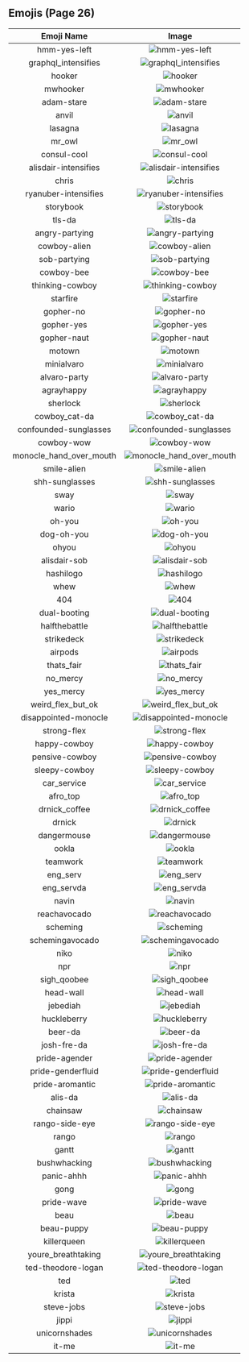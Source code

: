 
## Emojis (Page 26)
|Emoji Name|Image|
| :-: | :-: |
|hmm-yes-left| ![hmm-yes-left](/output/hmm-yes-left)|
|graphql_intensifies| ![graphql_intensifies](/output/graphql_intensifies.gif)|
|hooker| ![hooker](/output/hooker.png)|
|mwhooker| ![mwhooker](/output/mwhooker)|
|adam-stare| ![adam-stare](/output/adam-stare.png)|
|anvil| ![anvil](/output/anvil.png)|
|lasagna| ![lasagna](/output/lasagna.png)|
|mr_owl| ![mr_owl](/output/mr_owl.png)|
|consul-cool| ![consul-cool](/output/consul-cool.png)|
|alisdair-intensifies| ![alisdair-intensifies](/output/alisdair-intensifies.gif)|
|chris| ![chris](/output/chris)|
|ryanuber-intensifies| ![ryanuber-intensifies](/output/ryanuber-intensifies.gif)|
|storybook| ![storybook](/output/storybook.png)|
|tls-da| ![tls-da](/output/tls-da.png)|
|angry-partying| ![angry-partying](/output/angry-partying.png)|
|cowboy-alien| ![cowboy-alien](/output/cowboy-alien.png)|
|sob-partying| ![sob-partying](/output/sob-partying.png)|
|cowboy-bee| ![cowboy-bee](/output/cowboy-bee.png)|
|thinking-cowboy| ![thinking-cowboy](/output/thinking-cowboy.png)|
|starfire| ![starfire](/output/starfire.gif)|
|gopher-no| ![gopher-no](/output/gopher-no.png)|
|gopher-yes| ![gopher-yes](/output/gopher-yes.png)|
|gopher-naut| ![gopher-naut](/output/gopher-naut.png)|
|motown| ![motown](/output/motown.png)|
|minialvaro| ![minialvaro](/output/minialvaro.png)|
|alvaro-party| ![alvaro-party](/output/alvaro-party.jpg)|
|agrayhappy| ![agrayhappy](/output/agrayhappy.png)|
|sherlock| ![sherlock](/output/sherlock.png)|
|cowboy_cat-da| ![cowboy_cat-da](/output/cowboy_cat-da.png)|
|confounded-sunglasses| ![confounded-sunglasses](/output/confounded-sunglasses.png)|
|cowboy-wow| ![cowboy-wow](/output/cowboy-wow.png)|
|monocle_hand_over_mouth| ![monocle_hand_over_mouth](/output/monocle_hand_over_mouth.png)|
|smile-alien| ![smile-alien](/output/smile-alien.png)|
|shh-sunglasses| ![shh-sunglasses](/output/shh-sunglasses.png)|
|sway| ![sway](/output/sway.gif)|
|wario| ![wario](/output/wario.png)|
|oh-you| ![oh-you](/output/oh-you.png)|
|dog-oh-you| ![dog-oh-you](/output/dog-oh-you.png)|
|ohyou| ![ohyou](/output/ohyou.jpg)|
|alisdair-sob| ![alisdair-sob](/output/alisdair-sob.png)|
|hashilogo| ![hashilogo](/output/hashilogo.jpg)|
|whew| ![whew](/output/whew.gif)|
|404| ![404](/output/404.png)|
|dual-booting| ![dual-booting](/output/dual-booting.png)|
|halfthebattle| ![halfthebattle](/output/halfthebattle.png)|
|strikedeck| ![strikedeck](/output/strikedeck.png)|
|airpods| ![airpods](/output/airpods.png)|
|thats_fair| ![thats_fair](/output/thats_fair.png)|
|no_mercy| ![no_mercy](/output/no_mercy.gif)|
|yes_mercy| ![yes_mercy](/output/yes_mercy.gif)|
|weird_flex_but_ok| ![weird_flex_but_ok](/output/weird_flex_but_ok.gif)|
|disappointed-monocle| ![disappointed-monocle](/output/disappointed-monocle.png)|
|strong-flex| ![strong-flex](/output/strong-flex.png)|
|happy-cowboy| ![happy-cowboy](/output/happy-cowboy.png)|
|pensive-cowboy| ![pensive-cowboy](/output/pensive-cowboy.png)|
|sleepy-cowboy| ![sleepy-cowboy](/output/sleepy-cowboy.png)|
|car_service| ![car_service](/output/car_service.jpg)|
|afro_top| ![afro_top](/output/afro_top.png)|
|drnick_coffee| ![drnick_coffee](/output/drnick_coffee.png)|
|drnick| ![drnick](/output/drnick.png)|
|dangermouse| ![dangermouse](/output/dangermouse.png)|
|ookla| ![ookla](/output/ookla.jpg)|
|teamwork| ![teamwork](/output/teamwork.jpg)|
|eng_serv| ![eng_serv](/output/eng_serv.png)|
|eng_servda| ![eng_servda](/output/eng_servda.png)|
|navin| ![navin](/output/navin.jpg)|
|reachavocado| ![reachavocado](/output/reachavocado.png)|
|scheming| ![scheming](/output/scheming.jpg)|
|schemingavocado| ![schemingavocado](/output/schemingavocado.jpg)|
|niko| ![niko](/output/niko.jpg)|
|npr| ![npr](/output/npr.png)|
|sigh_qoobee| ![sigh_qoobee](/output/sigh_qoobee.gif)|
|head-wall| ![head-wall](/output/head-wall.gif)|
|jebediah| ![jebediah](/output/jebediah.png)|
|huckleberry| ![huckleberry](/output/huckleberry.png)|
|beer-da| ![beer-da](/output/beer-da.png)|
|josh-fre-da| ![josh-fre-da](/output/josh-fre-da.png)|
|pride-agender| ![pride-agender](/output/pride-agender.png)|
|pride-genderfluid| ![pride-genderfluid](/output/pride-genderfluid.png)|
|pride-aromantic| ![pride-aromantic](/output/pride-aromantic.png)|
|alis-da| ![alis-da](/output/alis-da.png)|
|chainsaw| ![chainsaw](/output/chainsaw.png)|
|rango-side-eye| ![rango-side-eye](/output/rango-side-eye.png)|
|rango| ![rango](/output/rango.png)|
|gantt| ![gantt](/output/gantt.png)|
|bushwhacking| ![bushwhacking](/output/bushwhacking.png)|
|panic-ahhh| ![panic-ahhh](/output/panic-ahhh.gif)|
|gong| ![gong](/output/gong.png)|
|pride-wave| ![pride-wave](/output/pride-wave.png)|
|beau| ![beau](/output/beau.jpg)|
|beau-puppy| ![beau-puppy](/output/beau-puppy.jpg)|
|killerqueen| ![killerqueen](/output/killerqueen.png)|
|youre_breathtaking| ![youre_breathtaking](/output/youre_breathtaking.png)|
|ted-theodore-logan| ![ted-theodore-logan](/output/ted-theodore-logan.png)|
|ted| ![ted](/output/ted)|
|krista| ![krista](/output/krista)|
|steve-jobs| ![steve-jobs](/output/steve-jobs.jpg)|
|jippi| ![jippi](/output/jippi.jpg)|
|unicornshades| ![unicornshades](/output/unicornshades.png)|
|it-me| ![it-me](/output/it-me.gif)|